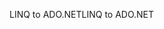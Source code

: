 <span data-ttu-id="46468-101">LINQ to ADO.NET</span><span class="sxs-lookup"><span data-stu-id="46468-101">LINQ to ADO.NET</span></span>